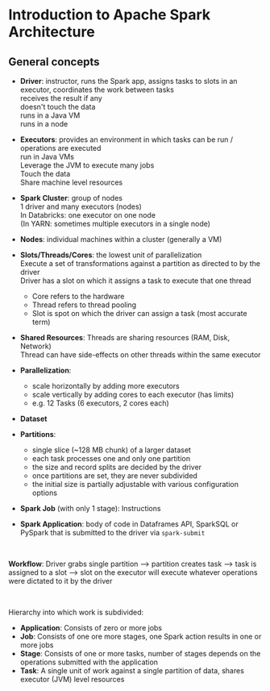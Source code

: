 # Introduction to Apache Spark Architecture

## General concepts
* **Driver**: instructor, runs the Spark app, assigns tasks to slots in an executor, coordinates the work between tasks  
  receives the result if any  
  doesn't touch the data  
  runs in a Java VM  
  runs in a node

* **Executors**: provides an environment in which tasks can be run / operations are executed  
  run in Java VMs  
  Leverage the JVM to execute many jobs  
  Touch the data  
  Share machine level resources
* **Spark Cluster**: group of nodes  
  1 driver and many executors (nodes)  
  In Databricks: one executor on one node  
  (In YARN: sometimes multiple executors in a single node)
* **Nodes**: individual machines within a cluster (generally a VM)
* **Slots/Threads/Cores**: the lowest unit of parallelization  
  Execute a set of transformations against a partition as directed to by the driver  
  Driver has a slot on which it assigns a task to execute that one thread
  - Core refers to the hardware
  - Thread  refers to thread pooling
  - Slot is spot on which the driver can assign a task (most accurate term)
* **Shared Resources**: Threads are sharing resources (RAM, Disk, Network)  
  Thread can have side-effects on other threads within the same executor
* **Parallelization**:
  - scale horizontally by adding more executors
  - scale vertically by adding cores to each executor (has limits)
  - e.g. 12 Tasks (6 executors, 2 cores each)
* **Dataset**
* **Partitions**:
  - single slice (~128 MB chunk) of a larger dataset
  - each task processes one and only one partition
  - the size and record splits are decided by the driver
  - once partitions are set, they are never subdivided
  - the initial size is partially adjustable with various configuration options
* **Spark Job** (with only 1 stage): Instructions
* **Spark Application**: body of code in Dataframes API, SparkSQL or PySpark that is submitted to the driver via `spark-submit`

<br>

**Workflow**: Driver grabs single partition --> partition creates task --> task is assigned to a slot --> slot on the executor will execute whatever operations were dictated to it by the driver

<br>

Hierarchy into which work is subdivided:
* **Application**: Consists of zero or more jobs
* **Job**: Consists of one ore more stages, one Spark action results in one or more jobs
* **Stage**: Consists of one or more tasks, number of stages depends on the operations submitted with the application
* **Task**: A single unit of work against a single partition of data, shares executor (JVM) level resources

<br>

